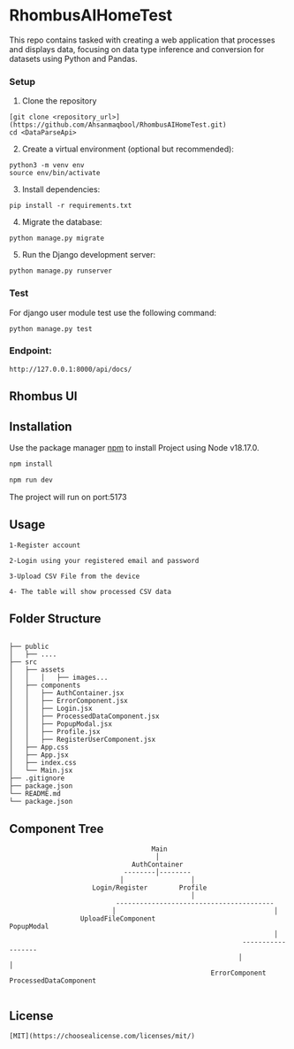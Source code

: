 # RhombusAIHomeTest
This repo contains tasked with creating a web application that processes and displays data, focusing on data type inference and conversion for datasets using Python and Pandas.


### Setup
1. Clone the repository
```
[git clone <repository_url>](https://github.com/Ahsanmaqbool/RhombusAIHomeTest.git)
cd <DataParseApi>
```
2. Create a virtual environment (optional but recommended):

```
python3 -m venv env
source env/bin/activate
```
3. Install dependencies:
```
pip install -r requirements.txt
``` 
4. Migrate the database:
```
python manage.py migrate
```
5. Run the Django development server:
```
python manage.py runserver
```
### Test
For django user module test use the following command:
```
python manage.py test
```
### Endpoint:
```http://127.0.0.1:8000/api/docs/```



## Rhombus UI
## Installation

Use the package manager [npm](https://docs.npmjs.com/downloading-and-installing-node-js-and-npm) to install Project using Node v18.17.0.

```bash
npm install
```

```bash
npm run dev
```

The project will run on port:5173

## Usage

```
1-Register account

2-Login using your registered email and password

3-Upload CSV File from the device

4- The table will show processed CSV data
```

## Folder Structure

```

├── public
│   ├── ....
├── src
│   ├── assets
│   │   │   ├── images...
│   ├── components
│   │   ├── AuthContainer.jsx
│   │   ├── ErrorComponent.jsx
│   │   ├── Login.jsx
│   │   ├── ProcessedDataComponent.jsx
│   │   ├── PopupModal.jsx
│   │   ├── Profile.jsx
│   │   ├── RegisterUserComponent.jsx
│   ├── App.css
│   ├── App.jsx
│   ├── index.css
│   └── Main.jsx
├── .gitignore
├── package.json
└── README.md
└── package.json
```

## Component Tree

```
                                    Main
                                     │
                               AuthContainer
                             --------│--------
                            │                 │
                     Login/Register        Profile
                                              │
                           ----------------------------------------
                          │                                        │
                  UploadFileComponent                         PopupModal
                                                                   │
                                                           ------------------
                                                          │                  │
                                                   ErrorComponent  ProcessedDataComponent


```

## License
```
[MIT](https://choosealicense.com/licenses/mit/)
```

